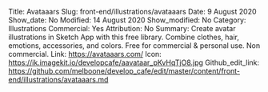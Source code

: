 Title: Avataaars
Slug: front-end/illustrations/avataaars
Date: 9 August 2020
Show_date: No
Modified: 14 August 2020
Show_modified: No
Category: Illustrations
Commercial: Yes
Attribution: No
Summary: Create avatar illustrations in Sketch App with this free library. Combine clothes, hair, emotions, accessories, and colors. Free for commercial & personal use. Non commercial.
Link: https://avataaars.com/
Icon: https://ik.imagekit.io/developcafe/aavataar_pKvHqTjO8.jpg
Github_edit_link: https://github.com/melboone/develop_cafe/edit/master/content/front-end/illustrations/avataaars.md